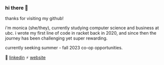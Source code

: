 ### hi there 🌱

thanks for visiting my github! 

i'm monica (she/they), currently studying computer science and business at ubc. i wrote my first line of code in racket back in 2020, and since then the journey has been challenging yet super rewarding. 

currently seeking summer - fall 2023 co-op opportunities.

💬 [linkedin](https://www.linkedin.com/in/monicachauhuynh/)
⚡ [website](https://monicachauhuynh.github.io/)

<!--
**monicachauhuynh/monicachauhuynh** is a ✨ _special_ ✨ repository because its `README.md` (this file) appears on your GitHub profile.

Here are some ideas to get you started:

- 🔭 I’m currently working on ...
- 🌱 I’m currently learning ...
- 👯 I’m looking to collaborate on ...
- 🤔 I’m looking for help with ...
- 💬 Ask me about ...
- 📫 How to reach me: ...
- 😄 Pronouns: ...
- ⚡ Fun fact: ...
-->
